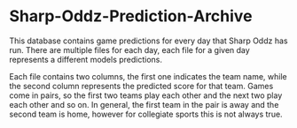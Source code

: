 # Sharp-Oddz-Prediction-Archive

This database contains game predictions for every day that Sharp Oddz has run. There are multiple files for each day, each file for a given day represents a different models predictions. 

Each file contains two columns, the first one indicates the team name, while the second column represents the predicted score for that team. Games come in pairs, so the first two teams play each other and the next two play each other and so on. In general, the first team in the pair is away and the second team is home, however for collegiate sports this is not always true.
